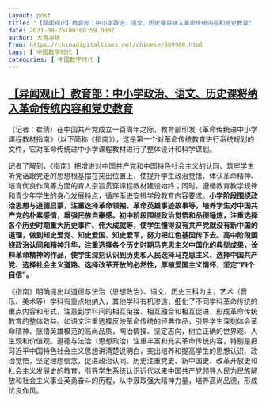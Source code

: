 ```yaml
---
layout: post
title: "【异闻观止】教育部：中小学政治、语文、历史课将纳入革命传统内容和党史教育"
date: 2021-08-25T00:00:59.000Z
author: 大号冲塔
from: https://chinadigitaltimes.net/chinese/669960.html
tags: [ 中国数字时代 ]
categories: [ 中国数字时代 ]
---
```

<!--1629849659000-->
[【异闻观止】教育部：中小学政治、语文、历史课将纳入革命传统内容和党史教育](https://chinadigitaltimes.net/chinese/669960.html)
------

<div>
<p>（记者：崔倩）在中国共产党成立一百周年之际，教育部印发《革命传统进中小学课程教材指南》（以下简称《指南》），这是第一个对革命传统教育进行系统规划的文件，它对革命传统进中小学课程教材进行了整体设计和科学谋划。</p><p>记者了解到，《指南》把增进对中国共产党和中国特色社会主义的认同、筑牢学生听党话跟党走的思想根基摆在突出位置上，使提升学生政治觉悟、体认革命精神、培育优良作风等方面的育人宗旨贯穿课程教材建设始终；同时，遵循教育教学规律和青少年学生的身心发展特点，循序渐进安排学段教育内容要求。<strong>小学阶段围绕政治思想与道德启蒙，注重选择革命领袖、革命英雄事迹故事等，培养学生对中国共产党的朴素感情，增强民族自豪感。初中阶段围绕政治觉悟和品德锤炼，注重选择各个历史时期重大历史事件、伟大成就等，使学生懂得没有共产党就没有新中国的道理，做到知史爱党、知史爱国、知史爱军，努力把红色基因传下去。高中阶段围绕政治认同和精神升华，注重选择各个历史时期马克思主义中国化的典型成果，诠释革命精神的作品，使学生深刻认识到历史和人民选择马克思主义、选择中国共产党、选择社会主义道路、选择改革开放的必然性，厚植爱国主义情怀，坚定“四个自信”。</strong></p><p>《指南》明确提出以道德与法治（思想政治）、语文、历史三科为主，艺术（音乐、美术等）学科有重点地纳入，其他学科有机渗透，细化了不同学科革命传统的重点内容和形式，注意到学科间的相互衔接、相互融合和相互促进，形成革命传统教育的整体效益。如语文注重选择反映革命传统的经典作品，引导学生深刻体会革命精神、感悟英雄模范的高尚品质，陶冶情操、坚定志向，树立正确的世界观、人生观和价值观。道德与法治（思想政治）注重丰富和充实革命传统内容，特别是把习近平中国特色社会主义思想讲清楚说明白，突出培养和提高学生的思想认识、政治觉悟，坚定理想信念，促进政治认同。历史注重党史、新中国史、改革开放史和社会主义发展史的教育，引导学生系统认识近代以来中国共产党领导人民为民族解放和社会主义事业英勇奋斗的历程，从中汲取强大精神力量，培养高尚品德，形成优良作风。</p>
</div>
